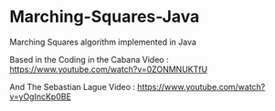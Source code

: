 # Marching-Squares-Java
Marching Squares algorithm implemented in Java

Based in the Coding in the Cabana Video : https://www.youtube.com/watch?v=0ZONMNUKTfU

And The Sebastian Lague Video : https://www.youtube.com/watch?v=yOgIncKp0BE

